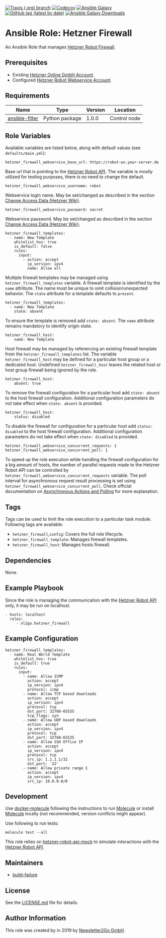 [![Travis (.org) branch](https://img.shields.io/travis/nl2go/ansible-role-hetzner-firewall/master)](https://travis-ci.org/nl2go/ansible-role-hetzner-firewall)
[![Codecov](https://img.shields.io/codecov/c/github/nl2go/ansible-role-hetzner-firewall)](https://codecov.io/gh/nl2go/ansible-role-hetzner-firewall)
[![Ansible Galaxy](https://img.shields.io/badge/role-nl2go.hetzner_firewall-blue.svg)](https://galaxy.ansible.com/nl2go/hetzner_firewall/)
[![GitHub tag (latest by date)](https://img.shields.io/github/v/tag/nl2go/ansible-role-hetzner-firewall)](https://galaxy.ansible.com/nl2go/hetzner_firewall)
[![Ansible Galaxy Downloads](https://img.shields.io/ansible/role/d/44723.svg?color=blue)](https://galaxy.ansible.com/nl2go/hetzner_firewall/)

# Ansible Role: Hetzner Firewall

An Ansible Role that manages [Hetzner Robot Firewall](https://wiki.hetzner.de/index.php/Robot_Firewall/en).

## Prerequisites

- Existing [Hetzner Online GmbH Account](https://accounts.hetzner.com).
- Configured [Hetzner Robot Webservice Account](https://robot.your-server.de/preferences).

## Requirements

| Name | Type | Version | Location |
|---|---|---|---|
| [ansible-filter](https://github.com/nl2go/ansible-filter) | Python package | 1.0.0 | Control node |

## Role Variables

Available variables are listed below, along with default values (see `defaults/main.yml`):

    hetzner_firewall_webservice_base_url: https://robot-ws.your-server.de
 
Base url that is pointing to the [Hetzner Robot API](https://robot.your-server.de/doc/webservice/de.html). The variable is mostly utilized for testing purposes, there
is no need to change the default.

    hetzner_firewall_webservice_username: robot
    
Webservice login name. May be set/changed as described in the section [Change Access Data (Hetzner Wiki)](https://wiki.hetzner.de/index.php/KonsoleH:Zugangsdaten_aendern/en).

    hetzner_firewall_webservice_password: secret
    
Webservice password. May be set/changed as described in the section [Change Access Data (Hetzner Wiki)](https://wiki.hetzner.de/index.php/KonsoleH:Zugangsdaten_aendern/en).

    hetzner_firewall_templates:
      - name: New Template
        whitelist_hos: true
        is_default: false
        rules:
          input:
            - action: accept
              ip_version: ipv4
              name: Allow all
    
Multiple firewall templates may be managed using `hetzner_firewall_templates` variable. A firewall template is 
identified by the `name` attribute. The name must be unique to omit collision/unexpected behavior. 
The `state` attribute for a template defaults to `present`.

    hetzner_firewall_templates:
      - name: New Template
        state: absent

To ensure the template is removed add `state: absent`. The `name` attribute remains mandatory to identify origin state.

    hetzner_firewall_host:
        name: New Template

Host firewall may be managed by referencing an existing firewall template from the `hetzner_firewall_templates` list.
The variable `hetzner_firewall_host` may be defined for a particular host group or a dedicated host. Undefined `hetzner_firewall_host`
leaves the related host or host group firewall being ignored by the role.

    hetzner_firewall_host:
        absent: true

To remove the firewall configuration for a particular host add `state: absent` to the host firewall configuration.
Additional configuration parameters do not take effect when `state: absent` is provided.

    hetzner_firewall_host:
        status: disabled

To disable the firewall for configuration for a particular host add `status: disabled` to the host firewall configuration.
Additional configuration parameters do not take effect when `state: disabled` is provided.                

    hetzner_firewall_webservice_concurrent_requests: 1
    hetzner_firewall_webservice_concurrent_poll: 1
    
To speed up the role execution while handling the firewall configuration for a big amount of hosts, the number of parallel requests made to the Hetzner Robot API
can be controlled by `hetzner_firewall_webservice_concurrent_requests` variable. The poll interval for asynchronous request
result processing is set using `hetzner_firewall_webservice_concurrent_poll`. Check official documentation on
[Asynchronous Actions and Polling](https://docs.ansible.com/ansible/latest/user_guide/playbooks_async.html) for more explanation. 

## Tags

Tags can be used to limit the role execution to a particular task module. Following tags are available:

- `hetzner_firewall`,`config`: Covers the full role lifecycle.
- `hetzner_firewall_template`: Manages firewall templates.
- `hetzner_firewall_host`: Manages hosts firewall.

## Dependencies

None.

## Example Playbook

Since the role is managing the communication with the [Hetzner Robot API](https://robot.your-server.de/doc/webservice/de.html)
only, it may be run on localhost.

    - hosts: localhost
      roles:
         - nl2go.hetzner_firewall
         
## Example Configuration

    hetzner_firewall_templates:
      - name: Real World Template
        whitelist_hos: true
        is_default: true
        rules:
          input:
            - name: Allow ICMP
              action: accept
              ip_version: ipv4
              protocol: icmp
            - name: Allow TCP based downloads
              action: accept
              ip_version: ipv4
              protocol: tcp
              dst_port: 32768-65535
              tcp_flags: syn
            - name: Allow UDP based downloads
              action: accept
              ip_version: ipv4
              protocol: tcp
              dst_port: 32768-65535
            - name: Allow SSH Office IP
              action: accept
              ip_version: ipv4
              protocol: tcp
              src_ip: 1.1.1.1/32
              dst_port: '22'
            - name: Allow private range 1
              action: accept
              ip_version: ipv4
              src_ip: 10.0.0.0/8
              
## Development
Use [docker-molecule](https://github.com/nl2go/docker-molecule) following the instructions to run [Molecule](https://molecule.readthedocs.io/en/stable/)
or install [Molecule](https://molecule.readthedocs.io/en/stable/) locally (not recommended, version conflicts might appear).


Use following to run tests:

    molecule test --all
       
This role relies on [hetzner-robot-api-mock](https://github.com/nl2go/hetzner-robot-api-mock) to simulate interactions with
the [Hetzner Robot API](https://robot.your-server.de/doc/webservice/de.html).

## Maintainers

- [build-failure](https://github.com/build-failure)

## License

See the [LICENSE.md](LICENSE.md) file for details.

## Author Information

This role was created by in 2019 by [Newsletter2Go GmbH](https://www.newsletter2go.com/).
